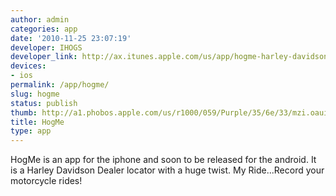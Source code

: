 ```yaml
---
author: admin
categories: app
date: '2010-11-25 23:07:19'
developer: IHOGS
developer_link: http://ax.itunes.apple.com/us/app/hogme-harley-davidson-locator/id382160983?mt=8#ls=1
devices: 
- ios
permalink: /app/hogme/
slug: hogme
status: publish
thumb: http://a1.phobos.apple.com/us/r1000/059/Purple/35/6e/33/mzi.oauiysgf.175x175-75.jpg
title: HogMe
type: app
---
```


HogMe is an app for the iphone and soon to be released for the android.  It is a Harley Davidson Dealer locator with a huge twist.  My Ride...Record your motorcycle rides! 